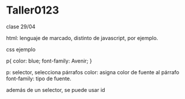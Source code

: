 # Taller0123

clase 29/04

html: lenguaje de marcado, distinto de javascript, por ejemplo.


css
ejemplo

p{
    color: blue;
    font-family: Avenir;
}

p: selector, selecciona párrafos
color: asigna color de fuente al párrafo
font-family: tipo de fuente.

además de un selector, se puede usar id 



